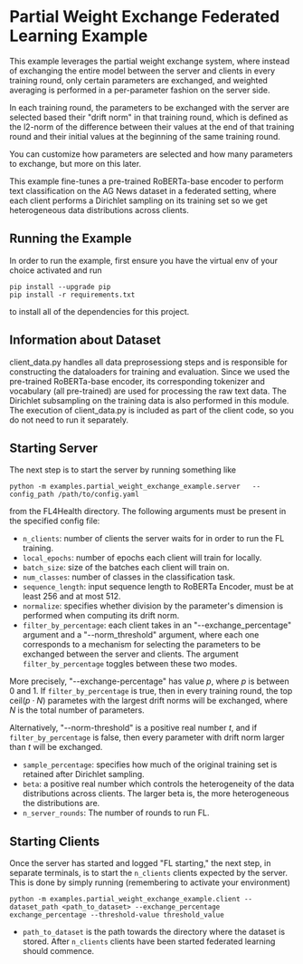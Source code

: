 # Partial Weight Exchange Federated Learning Example
This example leverages the partial weight exchange system, where instead of exchanging the entire model between the server and clients in every training round,
only certain parameters are exchanged, and weighted averaging is performed in a per-parameter fashion on the server side.

In each training round, the parameters to be exchanged with the server are selected based their "drift norm" in that training round, which is defined as the l2-norm of the difference between their values at the end of that training round and their initial values at the beginning of the same training round.

You can customize how parameters are selected and how many parameters to exchange, but more on this later.

This example fine-tunes a pre-trained RoBERTa-base encoder to perform text classification on the AG News dataset in a federated setting, where each client performs a Dirichlet
sampling on its training set so we get heterogeneous data distributions across clients.

## Running the Example
In order to run the example, first ensure you have the virtual env of your choice activated and run
```
pip install --upgrade pip
pip install -r requirements.txt
```
to install all of the dependencies for this project.

## Information about Dataset
client_data.py handles all data preprosessiong steps and is responsible for constructing the dataloaders for training and evaluation.
Since we used the pre-trained RoBERTa-base encoder, its corresponding tokenizer and vocabulary (all pre-trained) are used for processing
the raw text data. The Dirichlet subsampling on the training data is also performed in this module. The execution of client_data.py is included
as part of the client code, so you do not need to run it separately.

## Starting Server

The next step is to start the server by running something like
```
python -m examples.partial_weight_exchange_example.server   --config_path /path/to/config.yaml
```
from the FL4Health directory. The following arguments must be present in the specified config file:
* `n_clients`: number of clients the server waits for in order to run the FL training.
* `local_epochs`: number of epochs each client will train for locally.
* `batch_size`: size of the batches each client will train on.
* `num_classes`: number of classes in the classification task.
* `sequence_length`: input sequence length to RoBERTa Encoder, must be at least 256 and at most 512.
* `normalize`: specifies whether division by the parameter's dimension is performed when computing its drift norm.
* `filter_by_percentage`: each client takes in an "--exchange_percentage" argument and a "--norm_threshold" argument, where each one corresponds to a mechanism for selecting the parameters to be exchanged between the server and clients. The argument `filter_by_percentage` toggles between these two modes.

More precisely, "--exchange-percentage" has value $p$, where $p$ is between 0 and 1. If `filter_by_percentage` is true, then in every training round, the top ceil($p \cdot N$) parametes with the largest drift norms will be exchanged, where $N$ is the total number of parameters.

Alternatively, "--norm-threshold" is a positive real number $t$, and if `filter_by_percentage` is false, then every parameter with drift norm larger than $t$ will be exchanged.

* `sample_percentage`: specifies how much of the original training set is retained after Dirichlet sampling.
* `beta`: a positive real number which controls the heterogeneity of the data distributions across clients. The larger beta is, the more heterogeneous the distributions are.
* `n_server_rounds`: The number of rounds to run FL.

## Starting Clients

Once the server has started and logged "FL starting," the next step, in separate terminals, is to start the `n_clients`
clients expected by the server. This is done by simply running (remembering to activate your environment)
```
python -m examples.partial_weight_exchange_example.client --dataset_path <path_to_dataset> --exchange_percentage exchange_percentage --threshold-value threshold_value
```
* `path_to_dataset` is the path towards the directory where the dataset is stored.
After `n_clients` clients have been started federated learning should commence.
